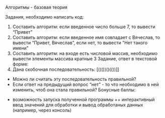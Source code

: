 Алгоритмы - базовая теория

Задания, необходимо написать код:
1. Составить алгоритм: если введенное число больше 7, то вывести
   “Привет”
2. Составить алгоритм: если введенное имя совпадает с Вячеслав, то
   вывести “Привет, Вячеслав”, если нет, то вывести "Нет такого имени"
3. Составить алгоритм: на входе есть числовой массив, необходимо
   вывести элементы массива кратные 3
   Задание, ответ в текстовой форме:
4. Дана скобочная последовательность: [((())()(())]]
- Можно ли считать эту последовательность правильной?
- Если ответ на предыдущий вопрос “нет” - то что необходимо в ней изменить,
  чтоб она стала правильной?
  Бонусные баллы:
+ возможность запуска полученной программы
  ++ интерактивный ввод значений для обработки и вывод обработаных данных
  (например, через консоль)
